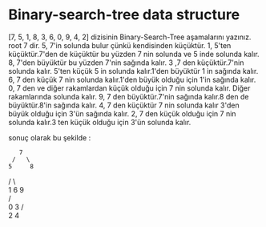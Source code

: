 # Binary-search-tree data structure
[7, 5, 1, 8, 3, 6, 0, 9, 4, 2] dizisinin Binary-Search-Tree aşamalarını yazınız.
root 7 dir.
5, 7'in solunda bulur çünkü kendisinden küçüktür.
1, 5'ten küçüktür.7'den de küçüktür bu yüzden 7 nin solunda ve 5 inde solunda kalır.
8, 7'den büyüktür bu yüzden 7'nin sağında kalır.
3 ,7 den küçüktür.7'nin solunda kalır. 5'ten küçük 5 in solunda kalır.1'den büyüktür 1 in sağında kalır.
6, 7 den küçük 7 nin solunda kalır.1'den büyük olduğu için 1'in sağında kalır.
0, 7 den ve diğer rakamlardan küçük olduğu için 7 nin solunda kalır. Diğer rakamlarında solunda kalır.
9, 7 den büyüktür.7'nin sağında kalır.8 den de büyüktür.8'in sağında kalır.
4, 7 den küçüktür 7 nin solunda kalır 3'den büyük olduğu için 3'ün sağında kalır.
2, 7 den küçük olduğu için 7 nin solunda kalır.3 ten küçük olduğu için 3'ün solunda kalır.

sonuç olarak bu şekilde :

       7
     /   \
    5     8
   / \     \
  1   6     9  
 /  \
0    3
    /  \
    2   4
